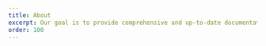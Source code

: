 ```yaml
---
title: About
excerpt: Our goal is to provide comprehensive and up-to-date documentation of Chisel.
order: 100
---
```

